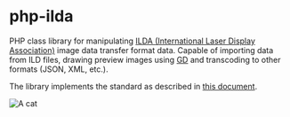 # php-ilda

PHP class library for manipulating [ILDA (International Laser Display Association)](http://www.laserist.org/) image data transfer format data. Capable of importing data from ILD files, drawing preview images using [GD](http://php.net/manual/en/book.image.php) and transcoding to other formats (JSON, XML, etc.).

The library implements the standard as described in [this document](http://www.laserist.org/StandardsDocs/IDTF05-finaldraft.pdf).

![A cat](http://link.damow.net/image/110S3U1j2L2O/test.png)
